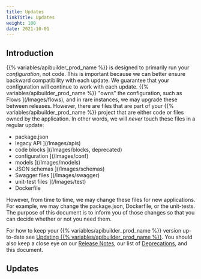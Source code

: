 ```yaml
---
title: Updates
linkTitle: Updates
weight: 100
date: 2021-10-01
---
```


## Introduction

{{% variables/apibuilder_prod_name %}} is designed to primarily run your _configuration_, not code. This is important because we can better ensure backward compatibility with each update. We guarantee that your configuration will continue to work with each update. {{% variables/apibuilder_prod_name %}} "owns" the configuration, such as Flows ](/Images/flows), and in rare instances, we may upgrade these between releases. However, there are files that are part of your {{% variables/apibuilder_prod_name %}} project that are either code or files owned by the application. In other words, we will _never_ touch these files in a regular update:

* package.json
* legacy API ](/Images/apis)
* code blocks ](/Images/blocks, deprecated)
* configuration ](/Images/conf)
* models ](/Images/models)
* JSON schemas ](/Images/schemas)
* Swagger files ](/Images/swagger)
* unit-test files ](/Images/test)
* Dockerfile

However, from time to time, we may change these files for new applications. For example, we may change the package.json, Dockerfile, or the unit-tests. The purpose of this document is to inform you of those changes so that you can decide whether or not you need them.

For how to keep your {{% variables/apibuilder_prod_name %}} version up-to-date see [Updating {{% variables/apibuilder_prod_name %}}](/docs/getting_started_with_api_builder/#updating-api-builder). You should also keep a close eye on our [Release Notes](/docs/release_notes/), our list of [Deprecations](/docs/deprecations/), and this document.

## Updates
